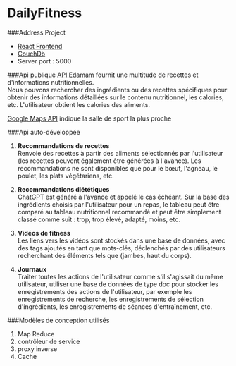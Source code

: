 # DailyFitness

###Address Project
* [React Frontend](localhost:3000/)
* [CouchDb](localhost:5984/_utils/)
* Server port : 5000

###Api publique
[API Edamam](https://www.edamam.com/) fournit une multitude de recettes et d'informations nutritionnelles.  
Nous pouvons rechercher des ingrédients ou des recettes spécifiques pour obtenir des informations détaillées sur le contenu nutritionnel, les calories, etc.
L'utilisateur obtient les calories des aliments.


[Google Maps API](https://developers.google.com/maps?hl=zh-cn) indique la salle de sport la plus proche


###Api auto-développée
1. **Recommandations de recettes**  
Renvoie des recettes à partir des aliments sélectionnés par l'utilisateur (les recettes peuvent également être générées à l'avance).
Les recommandations ne sont disponibles que pour le bœuf, l'agneau, le poulet, les plats végétariens, etc.

2. **Recommandations diététiques**  
ChatGPT est généré à l'avance et appelé le cas échéant.
Sur la base des ingrédients choisis par l'utilisateur pour un repas, le tableau peut être comparé au tableau nutritionnel recommandé et peut être simplement classé comme suit : trop, trop élevé, adapté, moins, etc.

3. **Vidéos de fitness**  
 Les liens vers les vidéos sont stockés dans une base de données, avec des tags ajoutés en tant que mots-clés, déclenchés par des utilisateurs recherchant des éléments tels que (jambes, haut du corps).

4. **Journaux**  
Traiter toutes les actions de l'utilisateur comme s'il s'agissait du même utilisateur, utiliser une base de données de type doc pour stocker les enregistrements des actions de l'utilisateur, par exemple les enregistrements de recherche, les enregistrements de sélection d'ingrédients, les enregistrements de séances d'entraînement, etc.

###Modèles de conception utilisés
1. Map Reduce
2. contrôleur de service
3. proxy inverse
4. Cache
